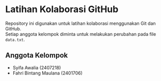 # Latihan Kolaborasi GitHub

Repository ini digunakan untuk latihan kolaborasi menggunakan Git dan GitHub.  
Setiap anggota kelompok diminta untuk melakukan perubahan pada file `data.txt`.

## Anggota Kelompok
- Syifa Awalia (2407218)
- Fahri Bintang Maulana (2401706)
